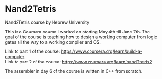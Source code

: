 # Nand2Tetris
Nand2Tetris course by Hebrew University

This is a Coursera course I worked on starting May 4th till June 7th. The goal of the course is teaching how to design a working computer from logic gates all the way to a working compiler and OS.<br>

Link to part 1 of the course: https://www.coursera.org/learn/build-a-computer<br>
Link to part 2 of the course: https://www.coursera.org/learn/nand2tetris2

The assembler in day 6 of the course is written in C++ from scratch.
